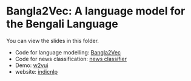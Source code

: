# Bangla2Vec: A language model for the Bengali Language

You can view the slides in this folder.

- Code for language modelling: [Bangla2Vec](https://github.com/soham96/Bangla2Vec)
- Code for news classification: [news classifier](https://github.com/soham96/Bengali_news_classifier)
- Demo: [w2vui](http://meain.io/w2vui/)
- website: [indicnlp](https://indicnlp.github.io)

